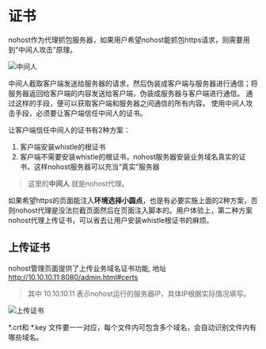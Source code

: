 # 证书

nohost作为代理抓包服务器，如果用户希望nohost能抓包https请求，则需要用到“中间人攻击”原理。

![中间人](https://user-images.githubusercontent.com/4689952/69628380-a3eb7280-1086-11ea-9863-cbdc4ab0be85.png)

中间人截取客户端发送给服务器的请求，然后伪装成客户端与服务器进行通信；将服务器返回给客户端的内容发送给客户端，伪装成服务器与客户端进行通信。 通过这样的手段，便可以获取客户端和服务器之间通信的所有内容。 使用中间人攻击手段，必须要让客户端信任中间人的证书。


让客户端信任中间人的证书有2种方案：
1. 客户端安装whistle的根证书
2. 客户端不需要安装whistle的根证书，nohost服务器安装业务域名真实的证书，这样nohost服务器可以充当“真实”服务器

> 这里的**中间人** 就是nohost代理。

如果希望https的页面能注入**环境选择小圆点**，也是有必要实施上面的2种方案，否则nohost代理是没法拦截页面然后在页面注入脚本的。用户体验上，第二种方案nohost代理上传证书，可以省去让用户安装whistle根证书的麻烦。


## 上传证书
nohost管理页面提供了上传业务域名证书功能, 地址
http://10.10.10.11:8080/admin.html#certs
> 其中 10.10.10.11 表示nohost运行的服务器IP，具体IP根据实际情况填写。

![上传证书](https://user-images.githubusercontent.com/4689952/69628531-b4035200-1086-11ea-9935-7feb0cfd2df7.png)

*.crt和 *.key 文件要一一对应，每个文件内可包含多个域名，会自动识别文件内有哪些域名。
